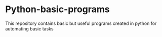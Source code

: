 # Python-basic-programs
This repository contains basic but useful programs created in python for automating basic tasks
